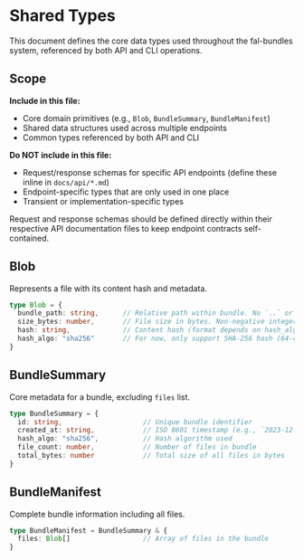 # Shared Types

This document defines the core data types used throughout the fal-bundles system, referenced by both API and CLI operations.

## Scope

**Include in this file:**
- Core domain primitives (e.g., `Blob`, `BundleSummary`, `BundleManifest`)
- Shared data structures used across multiple endpoints
- Common types referenced by both API and CLI

**Do NOT include in this file:**
- Request/response schemas for specific API endpoints (define these inline in `docs/api/*.md`)
- Endpoint-specific types that are only used in one place
- Transient or implementation-specific types

Request and response schemas should be defined directly within their respective API documentation files to keep endpoint contracts self-contained.

## Blob

Represents a file with its content hash and metadata.

```typescript
type Blob = {
  bundle_path: string,      // Relative path within bundle. No `..` or leading `/`
  size_bytes: number,       // File size in bytes. Non-negative integers only.
  hash: string,             // Content hash (format depends on hash_algo).
  hash_algo: "sha256"       // For now, only support SHA-256 hash (64-character lowercase hex)
}
```

## BundleSummary

Core metadata for a bundle, excluding `files` list.

```typescript
type BundleSummary = {
  id: string,                    // Unique bundle identifier
  created_at: string,            // ISO 8601 timestamp (e.g., `2023-12-25T10:30:00Z`)
  hash_algo: "sha256",           // Hash algorithm used
  file_count: number,            // Number of files in bundle
  total_bytes: number            // Total size of all files in bytes
}
```

## BundleManifest

Complete bundle information including all files.

```typescript
type BundleManifest = BundleSummary & {
  files: Blob[]                  // Array of files in the bundle
}
```